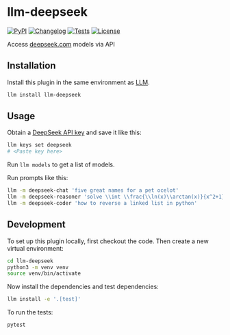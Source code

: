 # llm-deepseek

[![PyPI](https://img.shields.io/pypi/v/llm-deepseek.svg)](https://pypi.org/project/llm-deepseek/)
[![Changelog](https://img.shields.io/github/v/release/abrasumente233/llm-deepseek?include_prereleases&label=changelog)](https://github.com/abrasumente233/llm-deepseek/releases)
[![Tests](https://github.com/abrasumente233/llm-deepseek/actions/workflows/test.yml/badge.svg)](https://github.com/abrasumente233/llm-deepseek/actions/workflows/test.yml)
[![License](https://img.shields.io/badge/license-Apache%202.0-blue.svg)](https://github.com/abrasumente233/llm-deepseek/blob/main/LICENSE)

Access [deepseek.com](https://deepseek.com/) models via API

## Installation

Install this plugin in the same environment as [LLM](https://llm.datasette.io/).
```bash
llm install llm-deepseek
```
## Usage

Obtain a [DeepSeek API key](https://platform.deepseek.com/api_keys) and save it like this:

```bash
llm keys set deepseek
# <Paste key here>
```
Run `llm models` to get a list of models.

Run prompts like this:
```bash
llm -m deepseek-chat 'five great names for a pet ocelot'
llm -m deepseek-reasoner 'solve \\int \\frac{\\ln(x)\\arctan(x)}{x^2+1} dx'
llm -m deepseek-coder 'how to reverse a linked list in python'
```

## Development

To set up this plugin locally, first checkout the code. Then create a new virtual environment:
```bash
cd llm-deepseek
python3 -m venv venv
source venv/bin/activate
```
Now install the dependencies and test dependencies:
```bash
llm install -e '.[test]'
```
To run the tests:
```bash
pytest
```
